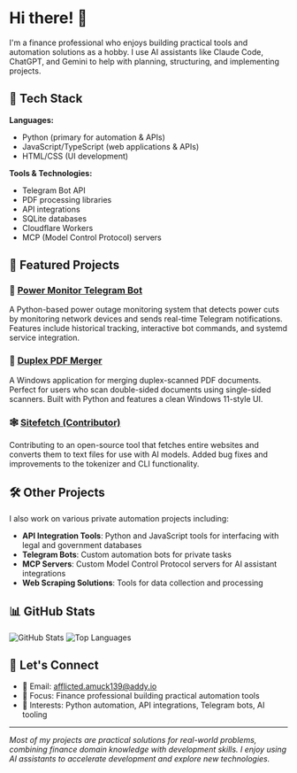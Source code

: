 # Hi there! 👋

I'm a finance professional who enjoys building practical tools and automation solutions as a hobby. I use AI assistants like Claude Code, ChatGPT, and Gemini to help with planning, structuring, and implementing projects.

## 🔧 Tech Stack

**Languages:**

- Python (primary for automation & APIs)
- JavaScript/TypeScript (web applications & APIs)
- HTML/CSS (UI development)

**Tools & Technologies:**

- Telegram Bot API
- PDF processing libraries
- API integrations
- SQLite databases
- Cloudflare Workers
- MCP (Model Control Protocol) servers

## 🚀 Featured Projects

### 🔌 [Power Monitor Telegram Bot](https://github.com/leaflessbranch/power-monitor-telegram)

A Python-based power outage monitoring system that detects power cuts by monitoring network devices and sends real-time Telegram notifications. Features include historical tracking, interactive bot commands, and systemd service integration.

### 📄 [Duplex PDF Merger](https://github.com/leaflessbranch/duplex-pdf)

A Windows application for merging duplex-scanned PDF documents. Perfect for users who scan double-sided documents using single-sided scanners. Built with Python and features a clean Windows 11-style UI.

### 🕸️ [Sitefetch (Contributor)](https://github.com/leaflessbranch/sitefetch)

Contributing to an open-source tool that fetches entire websites and converts them to text files for use with AI models. Added bug fixes and improvements to the tokenizer and CLI functionality.

## 🛠️ Other Projects

I also work on various private automation projects including:

- **API Integration Tools**: Python and JavaScript tools for interfacing with legal and government databases
- **Telegram Bots**: Custom automation bots for private tasks
- **MCP Servers**: Custom Model Control Protocol servers for AI assistant integrations
- **Web Scraping Solutions**: Tools for data collection and processing

## 📊 GitHub Stats

![GitHub Stats](https://github-readme-stats.vercel.app/api?username=leaflessbranch&show_icons=true&theme=default&hide_border=true)
![Top Languages](https://github-readme-stats.vercel.app/api/top-langs/?username=leaflessbranch&layout=compact&theme=default&hide_border=true)

## 🤝 Let's Connect

- 📧 Email: [afflicted.amuck139@addy.io](mailto:afflicted.amuck139@addy.io)
- 💼 Focus: Finance professional building practical automation tools
- 🎯 Interests: Python automation, API integrations, Telegram bots, AI tooling

---

_Most of my projects are practical solutions for real-world problems, combining finance domain knowledge with development skills. I enjoy using AI assistants to accelerate development and explore new technologies._
